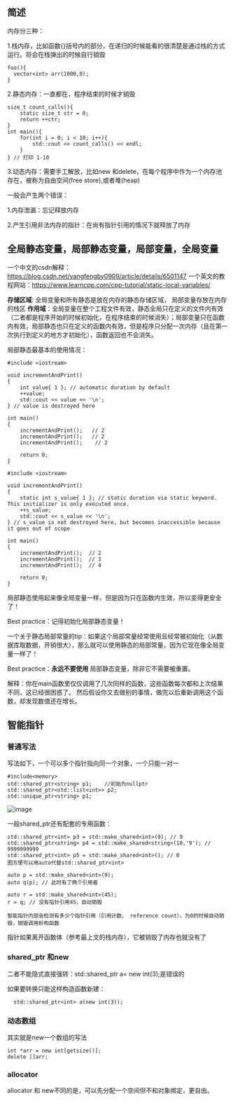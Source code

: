 ## 简述
内存分三种：

1.栈内存，比如函数{}括号内的部分，在递归的时候能看的很清楚是通过栈的方式运行。将会在栈弹出的时候自行销毁

```
foo(){
  vector<int> arr(1000,0);
}
```

2.静态内存：一直都在，程序结束的时候才销毁

```
size_t count_calls(){
    static size_t str = 0;
    return ++ctr;
}
int main(){
    for(int i = 0; i < 10; i++){
        std::cout << count_calls() << endl; 
    }
} // 打印 1-10
```

3.动态内存：需要手工解放，比如new 和delete，在每个程序中作为一个内存池存在，被称为自由空间(free store),或者堆(heap)

一般会产生两个错误：

1.内存泄漏：忘记释放内存

2.产生引用非法内存的指针：在尚有指针引用的情况下就释放了内存

## 全局静态变量，局部静态变量，局部变量，全局变量
一个中文的csdn解释：https://blog.csdn.net/yangfengby0909/article/details/6501147
一个英文的教程网站：https://www.learncpp.com/cpp-tutorial/static-local-variables/

__存储区域__: 全局变量和所有静态是放在内存的静态存储区域， 局部变量存放在内存的栈区
__作用域__：全局变量在整个工程文件有效，静态全局只在定义的文件内有效（二者都是程序开始的时候初始化，在程序结束的时候消失）；局部变量只在函数内有效，局部静态也只在定义的函数内有效，但是程序只分配一次内存（且在第一次执行到定义的地方才初始化），函数返回也不会消失。

局部静态最基本的使用情况：
```
#include <iostream>

void incrementAndPrint()
{
    int value{ 1 }; // automatic duration by default
    ++value;
    std::cout << value << '\n';
} // value is destroyed here

int main()
{
    incrementAndPrint();   // 2
    incrementAndPrint();   // 2
    incrementAndPrint();    // 2

    return 0;
}
```
```
#include <iostream>

void incrementAndPrint()
{
    static int s_value{ 1 }; // static duration via static keyword.  This initializer is only executed once.
    ++s_value;
    std::cout << s_value << '\n';
} // s_value is not destroyed here, but becomes inaccessible because it goes out of scope

int main()
{
    incrementAndPrint();  // 2
    incrementAndPrint();  // 3
    incrementAndPrint();  // 4

    return 0;
}
```
局部静态使用起来像全局变量一样，但是因为只在函数内生效，所以变得更安全了！

Best practice：记得初始化局部静态变量！

一个关于静态局部常量的tip：如果这个局部常量经常使用且经常被初始化（从数据库取数据，开销很大），那么就可以使用静态的局部常量，因为它现在像全局变量一样了！

Best practice：__永远不要使用__ 局部静态变量，除非它不需要被重置。

解释：你在main函数里仅仅调用了几次同样的函数，这些函数每次都和上次结果不同，这已经很困惑了。 然后假设你又去做别的事情，做完以后重新调用这个函数，却发现数值还在增长。


## 智能指针
### 普通写法
写法如下，一个可以多个指针指向同一个对象，一个只能一对一
```
#include<memory>
std::shared_ptr<string> p1;    //初始为nullptr
std::shared_ptr<std::list<int>> p2;
std::unique_ptr<string> p1;
```

![image](https://user-images.githubusercontent.com/47411365/127818817-dfb07552-4f43-4abf-8b84-b8efeba378db.png)

一般shared_ptr还有配套的专用函数：
```
std::shared_ptr<int> p3 = std::make_shared<int>(9); // 9
std::shared_ptr<string> p4 = std::make_shared<string>(10,'9'); // 9999999999
std::shared_ptr<int> p5 = std::make_shared<int>(); // 0
图方便可以用auto代替std::shared_ptr<int>

auto p = std::make_shared<int>(9);
auto q(p); // 此时有了两个引用者

auto r = std::make_shared<int>(45);
r = q; // 没有指针引用45，自动销毁

智能指针内部会检测有多少个指针引用（引用计数， reference count），为0的时候自动销毁，销毁调用析构函数
```
指针如果离开函数体（参考最上文的栈内存），它被销毁了内存也就没有了

### shared_ptr 和new
二者不能隐式直接强转：std::shared_ptr<int> a= new int(3);是错误的

如果要转换只能这样构造函数新建：
```
  std::shared_ptr<int> a(new int(3));
```
### 动态数组
其实就是new一个数组的写法
```
int *arr = new int[getsize()];  
delete []arr;
```
### allocator
  allocator 和 new不同的是，可以先分配一个空间但不和对象绑定，更自由。
